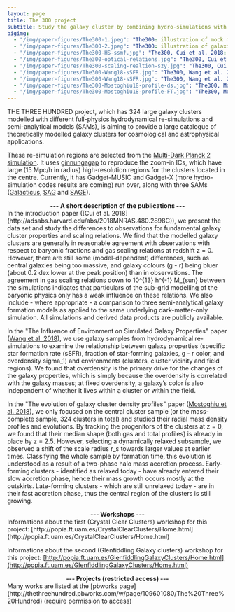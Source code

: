 ```yaml
---
layout: page
title: The 300 project
subtitle: Study the galaxy cluster by combining hydro-simulations with semi-analytical models
bigimg:
  - "/img/paper-figures/The300-1.jpeg": "The300: illustration of mock multi-wavelength of the same hydro-simulated cluster"
  - "/img/paper-figures/The300-2.jpeg": "The300: illustration of galaxies from Semi-Analytical models of the same cluster"
  - "/img/paper-figures/The300-HS-ssmf.jpg": "The300, Cui et al. 2018: halo-stellar mass relation (left) and satellite stellar mass function"
  - "/img/paper-figures/The300-optical-relations.jpg": "The300, Cui et al. 2018: optical relations"
  - "/img/paper-figures/The300-scaling-realtion-szy.jpg": "The300, Cui et al. 2018: gas scaling relations: szy-M (left) and T-M (right)"
  - "/img/paper-figures/The300-Wang18-sSFR.jpg": "The300, Wang et al. 2018: environmental effects on the sSFR"
  - "/img/paper-figures/The300-Wang18-sSFR.jpg": "The300, Wang et al. 2018: environmental effects on the g-r color"
  - "/img/paper-figures/The300-Mostoghiu18-profile-ds.jpg": "The300, Mostoghiu et al. 2018: density profiles separated by dynamical state"
  - "/img/paper-figures/The300-Mostoghiu18-profile-FT.jpg": "The300, Mostoghiu et al. 2018: density profiles separated by halo formation time"
---
```


THE THREE HUNDRED project, which has 324 large galaxy clusters modelled with different full-physics hydrodynamical re-simulations and semi-analytical models (SAMs), is aiming to provide a large catalogue of theoretically modelled galaxy clusters for cosmological and astrophysical applications.

These re-simulation regions are selected from the [Multi-Dark Planck 2 simulation](https://www.cosmosim.org/cms/simulations/mdpl2/). It uses [ginnungagap](http://ginnungagapgroup.github.io/ginnungagap/) to reproduce the zoom-in ICs, which have large (15 Mpc/h in radius) high-resolution regions for the clusters located in the centre. Currently, it has Gadget-MUSIC and Gadget-X (more hydro-simulation codes results are coming) run over, along with three SAMs ([Galacticus](https://bitbucket.org/galacticusdev/galacticus/wiki/Home), [SAG](http://adsabs.harvard.edu/abs/2018MNRAS.479....2C) and [SAGE](https://github.com/darrencroton/sage)).


<center><strong>--- A short description of the publications ---</strong></center>
In the introduction paper ([Cui et al. 2018](http://adsabs.harvard.edu/abs/2018MNRAS.480.2898C)), we present the data set and study the differences to observations for fundamental galaxy cluster properties and scaling relations. We find that the modelled galaxy clusters are generally in reasonable agreement with observations with respect to baryonic fractions and gas scaling relations at redshift z = 0. However, there are still some (model-dependent) differences, such as central galaxies being too massive, and galaxy colours (g - r) being bluer (about 0.2 dex lower at the peak position) than in observations. The agreement in gas scaling relations down to 10^{13} h^{-1} M_{sun} between the simulations indicates that particulars of the sub-grid modelling of the baryonic physics only has a weak influence on these relations. We also include - where appropriate - a comparison to three semi-analytical galaxy formation models as applied to the same underlying dark-matter-only simulation. All simulations and derived data products are publicly available.

In the "The Influence of Environment on Simulated Galaxy Properties" paper ([Wang et al. 2018](https://ui.adsabs.harvard.edu/#abs/2018ApJ...868..130W/abstract)), we use galaxy samples from hydrodynamical re-simulations to examine the relationship between galaxy properties (specific star formation rate (sSFR), fraction of star-forming galaxies, g - r color, and overdensity sigma_1) and environments (clusters, cluster vicinity and field regions). We found that overdensity is the primary drive for the changes of the galaxy properties, which is simply because the overdensity is correlated with the galaxy masses; at fixed overdensity, a galaxy’s color is also independent of whether it lives within a cluster or within the field.

In the "The evolution of galaxy cluster density profiles" paper ([Mostoghiu et al. 2018](https://ui.adsabs.harvard.edu/#abs/2018MNRAS.tmp.3145M/abstract)), we only focused on the central cluster sample (or the mass-complete sample, 324 clusters in total) and studied their radial mass density profiles and evolutions. By tracking the progenitors of the clusters at z = 0, we found that their median shape (both gas and total profiles) is already in place by z = 2.5. However, selecting a dynamically relaxed subsample, we observed a shift of the scale radius r_s towards larger values at earlier times. Classifying the whole sample by formation time, this evolution is understood as a result of a two-phase halo mass accretion process. Early-forming clusters - identified as relaxed today - have already entered their slow accretion phase, hence their mass growth occurs mostly at the outskirts. Late-forming clusters - which are still unrelaxed today - are in their fast accretion phase, thus the central region of the clusters is still growing.

<center><strong>--- Workshops ---</strong></center>
Informations about the first (Crystal Clear Clusters) workshop for this project: [http://popia.ft.uam.es/CrystalClearClusters/Home.html](http://popia.ft.uam.es/CrystalClearClusters/Home.html)

Informations about the second (Glenfiddling Galaxy clusters) workshop for this project: [http://popia.ft.uam.es/GlenfiddlingGalaxyClusters/Home.html](http://popia.ft.uam.es/GlenfiddlingGalaxyClusters/Home.html)

<center><strong>--- Projects (restricted access) ---</strong></center>
Many works are listed at the [pbworks page](http://thethreehundred.pbworks.com/w/page/109601080/The%20Three%20Hundred) (require permission to access)
